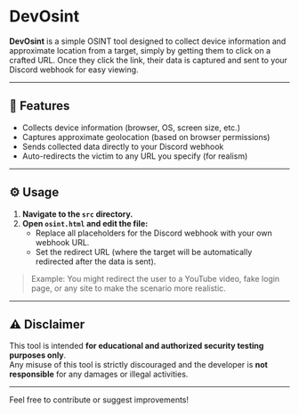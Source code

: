 # DevOsint

**DevOsint** is a simple OSINT tool designed to collect device information and approximate location from a target, simply by getting them to click on a crafted URL. Once they click the link, their data is captured and sent to your Discord webhook for easy viewing.

---

## 🚀 Features
- Collects device information (browser, OS, screen size, etc.)
- Captures approximate geolocation (based on browser permissions)
- Sends collected data directly to your Discord webhook
- Auto-redirects the victim to any URL you specify (for realism)

---

## ⚙️ Usage

1. **Navigate to the `src` directory.**
2. **Open `osint.html` and edit the file:**
   - Replace all placeholders for the Discord webhook with your own webhook URL.
   - Set the redirect URL (where the target will be automatically redirected after the data is sent).

> Example: You might redirect the user to a YouTube video, fake login page, or any site to make the scenario more realistic.

---

## ⚠️ Disclaimer

This tool is intended **for educational and authorized security testing purposes only**.  
Any misuse of this tool is strictly discouraged and the developer is **not responsible** for any damages or illegal activities.

---

Feel free to contribute or suggest improvements!
